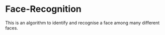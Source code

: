 # Face-Recognition
This is an algorithm to identify and recognise a face among many different faces.
